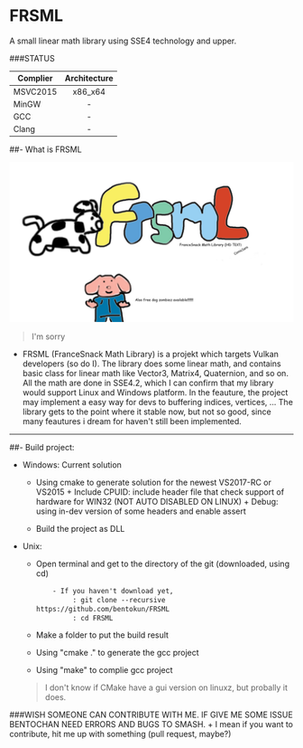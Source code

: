 # FRSML

A small linear math library using SSE4 technology and upper.

###STATUS

| Complier      | Architecture       
| ------------- |:-------------:   
| MSVC2015      | x86_x64
| MinGW         | -
| GCC           | -
| Clang         | -

 
 

##- What is FRSML
 
![alt tag](https://raw.githubusercontent.com/bentokun/FRSML/master/pupa.png)
>I'm sorry
 
  + FRSML (FranceSnack Math Library) is a projekt which targets Vulkan developers (so do I). The library does some linear math, and contains basic class for linear math like Vector3, Matrix4, Quaternion, and so on. All the math are done in SSE4.2, which I can confirm that my library would support Linux and Windows platform. In the feauture, the project may implement a easy way for devs to buffering indices, vertices, ... The library gets to the point where it stable now, but not so good, since many feautures i dream for haven't still been implemented.

**************************

##- Build project:

  + Windows: Current solution
    
      * Using cmake to generate solution for the newest VS2017-RC or VS2015
             + Include CPUID: include header file that check support of hardware for WIN32 (NOT AUTO DISABLED ON LINUX)
             + Debug: using in-dev version of some headers and enable assert 
                    
      * Build the project as DLL
              
              
  + Unix:    
    
      * Open terminal and get to the directory of the git (downloaded, using cd)
      
                - If you haven't download yet,
                     : git clone --recursive https://github.com/bentokun/FRSML
                     : cd FRSML
                      
      * Make a folder to put the build result 
      * Using "cmake ." to generate the gcc project
      * Using "make" to complie gcc project
             
      >I don't know if CMake have a gui version on linuxz, but probally it does.
             
   
  ###WISH SOMEONE CAN CONTRIBUTE WITH ME. IF GIVE ME SOME ISSUE BENTOCHAN NEED ERRORS AND BUGS TO SMASH.
     + I mean if you want to contribute, hit me up with something (pull request, maybe?)
              
      
                     
